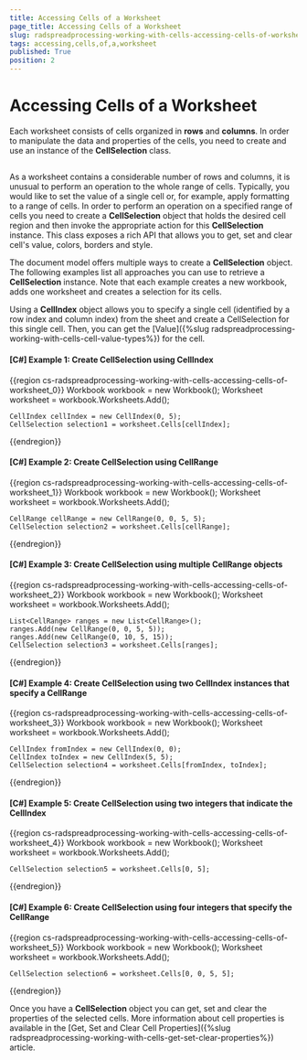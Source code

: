 ```yaml
---
title: Accessing Cells of a Worksheet
page_title: Accessing Cells of a Worksheet
slug: radspreadprocessing-working-with-cells-accessing-cells-of-worksheet
tags: accessing,cells,of,a,worksheet
published: True
position: 2
---
```


# Accessing Cells of a Worksheet

Each worksheet consists of cells organized in **rows** and **columns**. In order to manipulate the data and properties of the cells, you need to create and use an instance of the __CellSelection__ class.   

## 

As a worksheet contains a considerable number of rows and columns, it is unusual to perform an operation to the whole range of cells. Typically, you would like to set the value of a single cell or, for example, apply formatting to a range of cells. In order to perform an operation on a specified range of cells you need to create a __CellSelection__ object that holds the desired cell region and then invoke the appropriate action for this __CellSelection__ instance. This class exposes a rich API that allows you to get, set and clear cell's value, colors, borders and style.       

The document model offers multiple ways to create a __CellSelection__ object. The following examples list all approaches you can use to retrieve a __CellSelection__ instance. Note that each example creates a new workbook, adds one worksheet and creates a selection for its cells.

Using a **CellIndex** object allows you to specify a single cell (identified by a row index and column index) from the sheet and create a CellSelection for this single cell. Then, you can get the [Value]({%slug radspreadprocessing-working-with-cells-cell-value-types%}) for the cell.                

#### __[C#] Example 1: Create CellSelection using CellIndex__

{{region cs-radspreadprocessing-working-with-cells-accessing-cells-of-worksheet_0}}
	Workbook workbook = new Workbook();
	Worksheet worksheet = workbook.Worksheets.Add();
	
	CellIndex cellIndex = new CellIndex(0, 5);
	CellSelection selection1 = worksheet.Cells[cellIndex];
{{endregion}}


#### __[C#] Example 2: Create CellSelection using CellRange__

{{region cs-radspreadprocessing-working-with-cells-accessing-cells-of-worksheet_1}}
	Workbook workbook = new Workbook();
	Worksheet worksheet = workbook.Worksheets.Add();
	
	CellRange cellRange = new CellRange(0, 0, 5, 5);
	CellSelection selection2 = worksheet.Cells[cellRange];
{{endregion}}
            

#### __[C#] Example 3: Create CellSelection using multiple CellRange objects__

{{region cs-radspreadprocessing-working-with-cells-accessing-cells-of-worksheet_2}}
	Workbook workbook = new Workbook();
	Worksheet worksheet = workbook.Worksheets.Add();
	
	List<CellRange> ranges = new List<CellRange>();
	ranges.Add(new CellRange(0, 0, 5, 5));
	ranges.Add(new CellRange(0, 10, 5, 15));
	CellSelection selection3 = worksheet.Cells[ranges];
{{endregion}}


#### __[C#] Example 4: Create CellSelection using two CellIndex instances that specify a CellRange__

{{region cs-radspreadprocessing-working-with-cells-accessing-cells-of-worksheet_3}}
	Workbook workbook = new Workbook();
	Worksheet worksheet = workbook.Worksheets.Add();
	
	CellIndex fromIndex = new CellIndex(0, 0);
	CellIndex toIndex = new CellIndex(5, 5);
	CellSelection selection4 = worksheet.Cells[fromIndex, toIndex];
{{endregion}}


#### __[C#] Example 5:  Create CellSelection using two integers that indicate the CellIndex__

{{region cs-radspreadprocessing-working-with-cells-accessing-cells-of-worksheet_4}}
	Workbook workbook = new Workbook();
	Worksheet worksheet = workbook.Worksheets.Add();
	
	CellSelection selection5 = worksheet.Cells[0, 5];
{{endregion}}
 

#### __[C#] Example 6: Create CellSelection using four integers that specify the CellRange__

{{region cs-radspreadprocessing-working-with-cells-accessing-cells-of-worksheet_5}}
	Workbook workbook = new Workbook();
	Worksheet worksheet = workbook.Worksheets.Add();
	
	CellSelection selection6 = worksheet.Cells[0, 0, 5, 5];
{{endregion}}



Once you have a __CellSelection__ object you can get, set and clear the properties of the selected cells. More information about cell properties is available in the [Get, Set and Clear Cell Properties]({%slug radspreadprocessing-working-with-cells-get-set-clear-properties%}) article.
        
